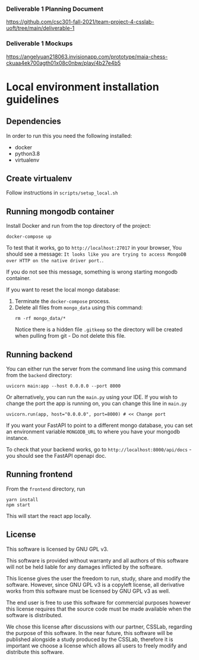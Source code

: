 ### Deliverable 1 Planning Document
https://github.com/csc301-fall-2021/team-project-4-csslab-uoft/tree/main/deliverable-1

### Deliverable 1 Mockups
https://angelyuan218063.invisionapp.com/prototype/maia-chess-ckuaa4ek700agth01x08c0nbw/play/4b27e4b5

# Local environment installation guidelines
## Dependencies
In order to run this you need the following installed:
* docker
* python3.8
* virtualenv

## Create virtualenv
Follow instructions in `scripts/setup_local.sh`

## Running mongodb container 
Install Docker and run from the top directory of the project:
```
docker-compose up
```
To test that it works, go to `http://localhost:27017` in your browser,
You should see a message: `It looks like you are trying to access MongoDB over HTTP on the native driver port.`.

If you do not see this message, something is wrong starting mongodb container.

If you want to reset the local mongo database: 
1. Terminate the `docker-compose` process.
2. Delete all files from `mongo_data` using this command:
   ```
   rm -rf mongo_data/*
   ```
   Notice there is a hidden file `.gitkeep` so the directory will be created when pulling from git - 
   Do not delete this file.

## Running backend
You can either run the server from the command line using this command from the `backend` directory:
```
uvicorn main:app --host 0.0.0.0 --port 8000
```

Or alternatively, you can run the `main.py` using your IDE.
If you wish to change the port the app is running on, you can change this line in `main.py`
```
uvicorn.run(app, host="0.0.0.0", port=8000) # << Change port
```

If you want your FastAPI to point to a different mongo database, you 
can set an environment variable `MONGODB_URL` to where you have your mongodb instance.

To check that your backend works, go to `http://localhost:8000/api/docs` - you should see the 
FastAPI openapi doc.

## Running frontend

From the `frontend` directory, run 
```
yarn install
npm start
```
This will start the react app locally.

## License

This software is licensed by GNU GPL v3.
 
This software is provided without warranty and all authors of this software will not be held liable for any damages inflicted by the software.
 
This license gives the user the freedom to run, study, share and modify the software. However, since GNU GPL v3 is a copyleft license, all derivative works from this software must be licensed by GNU GPL v3 as well.
 
The end user is free to use this software for commercial purposes however this license requires that the source code must be made available when the software is distributed.
 
We chose this license after discussions with our partner, CSSLab, regarding the purpose of this software. In the near future, this software will be published alongside a study produced by the CSSLab, therefore it is important we choose a license which allows all users to freely modify and distribute this software.
